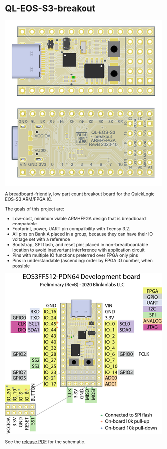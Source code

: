 # QL-EOS-S3-breakout

![Render of the PCB design)](https://raw.githubusercontent.com/Blinkinlabs/QL-EOS-S3-breakout/main/documentation/concept_design.png)

A breadboard-friendly, low part count breakout board for the QuickLogic EOS-S3 ARM/FPGA IC.

The goals of this project are:

* Low-cost, minimum viable ARM+FPGA design that is breadboard compatable
* Footprint, power, UART pin compatibility with Teensy 3.2.
* All pins on Bank A placed in a group, because they can have their IO voltage set with a reference
* Bootstrap, SPI flash, and reset pins placed in non-breadboardable location to avoid inadvertant interference with application circuit
* Pins with multiple IO functions preferred over FPGA only pins
* Pins in understandable (ascending) order by FPGA IO number, when possible

![Pinout guide)](https://raw.githubusercontent.com/Blinkinlabs/QL-EOS-S3-breakout/main/documentation/pinout.png)

See the [release PDF](https://raw.githubusercontent.com/Blinkinlabs/QL-EOS-S3-breakout/main/releases/2020-10-06_ql-eos-s3-breakout_RevB.pdf) for the schematic.
